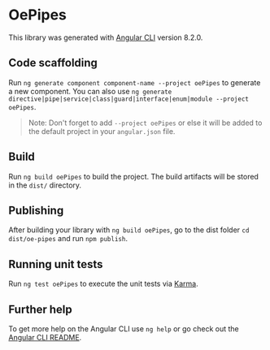 # OePipes

This library was generated with [Angular CLI](https://github.com/angular/angular-cli) version 8.2.0.

## Code scaffolding

Run `ng generate component component-name --project oePipes` to generate a new component. You can also use `ng generate directive|pipe|service|class|guard|interface|enum|module --project oePipes`.
> Note: Don't forget to add `--project oePipes` or else it will be added to the default project in your `angular.json` file. 

## Build

Run `ng build oePipes` to build the project. The build artifacts will be stored in the `dist/` directory.

## Publishing

After building your library with `ng build oePipes`, go to the dist folder `cd dist/oe-pipes` and run `npm publish`.

## Running unit tests

Run `ng test oePipes` to execute the unit tests via [Karma](https://karma-runner.github.io).

## Further help

To get more help on the Angular CLI use `ng help` or go check out the [Angular CLI README](https://github.com/angular/angular-cli/blob/master/README.md).
